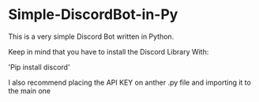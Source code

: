 # Simple-DiscordBot-in-Py

This is a very simple Discord Bot written in Python.

Keep in mind that you have to install the Discord Library With:

'Pip install discord'

I also recommend placing the API KEY on anther .py file and importing it to the main one
